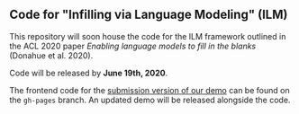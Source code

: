 ## Code for "Infilling via Language Modeling" (ILM)

This repository will soon house the code for the ILM framework outlined in the ACL 2020 paper _Enabling language models to fill in the blanks_ (Donahue et al. 2020).

Code will be released by **June 19th, 2020**.

The frontend code for the <a href="https://chrisdonahue.com/ilm/">submission version of our demo</a> can be found on the `gh-pages` branch. An updated demo will be released alongside the code.
